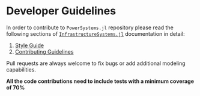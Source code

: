 # Developer Guidelines

In order to contribute to `PowerSystems.jl` repository please read the following sections of
[`InfrastructureSystems.jl`](https://github.com/NREL-Sienna/InfrastructureSystems.jl)
documentation in detail:

 1. [Style Guide](https://nrel-sienna.github.io/InfrastructureSystems.jl/stable/style/)
 2. [Contributing Guidelines](https://github.com/NREL-Sienna/PowerTableDataParser.jl/blob/main/CONTRIBUTING.md)

Pull requests are always welcome to fix bugs or add additional modeling capabilities.

**All the code contributions need to include tests with a minimum coverage of 70%**
